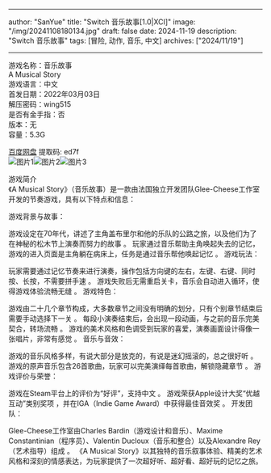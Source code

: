 
---
author: "SanYue"
title: "Switch 音乐故事[1.0|XCI]"
image: "/img/20241108180134.jpg"
draft: false
date: 2024-11-19
description: "Switch 音乐故事"
tags: [冒险, 动作, 音乐, 中文]
archives: ["2024/11/19"]

---

游戏名称：音乐故事   
A Musical Story    
游戏语言：中文  
首发日期：2022年03月03日  
解压密码：wing515  
是否有金手指：否  
版本：无   
容量：5.3G

[百度网盘](https//pan.baidu.com/s/1AS9tRxtGihegIXdG37NqdQ) 提取码: ed7f  
![图片1](/img/98d51e.jpg)![图片2](/img/0646fa.jpg)![图片3](/img/60768f.jpg)  

游戏简介  
《A Musical Story》（音乐故事）是一款由法国独立开发团队Glee-Cheese工作室开发的节奏游戏，具有以下特点和信息：

游戏背景与故事：

游戏设定在70年代，讲述了主角盖布里尔和他的乐队的公路之旅，以及他们为了在神秘的松木节上演奏而努力的故事
。
玩家通过音乐帮助主角唤起失去的记忆，游戏的进入页面是主角躺在病床上，任务是通过音乐帮他唤起记忆
。
游戏玩法：

玩家需要通过记忆节奏来进行演奏，操作包括方向键的左右，左键、右键、同时按、长按，不需要拼手速
。
游戏失败后无需重启关卡，音乐会自动进入循环，使得游戏体验流畅无缝
。
游戏特色：

游戏由二十几个章节构成，大多数章节之间没有明确的划分，只有个别章节结束后需要手动选择下一关
。
每段小演奏结束后，会出现一段动画，与之前的音乐完美契合，转场流畅
。
游戏的美术风格和色调受到玩家的喜爱，演奏画面设计得像一张唱片，非常有感觉
。
音乐与音效：

游戏的音乐风格多样，有说大部分是放克的，有说是迷幻摇滚的，总之很好听
。
游戏的原声音乐包含26首歌曲，玩家可以完美演绎每首歌曲，解锁隐藏章节
。
游戏评价与荣誉：

游戏在Steam平台上的评价为“好评”，支持中文
。
游戏荣获Apple设计大奖“优越互动”类别奖项
，并在IGA（Indie Game Award）中获得最佳音效奖
。
开发团队：

Glee-Cheese工作室由Charles Bardin（游戏设计和音乐）、Maxime Constantinian（程序员）、Valentin Ducloux（音乐和整合）以及Alexandre Rey（艺术指导）组成
。
《A Musical Story》以其独特的音乐叙事体验、精美的艺术风格和深刻的情感表达，为玩家提供了一次超好听、超好看、超好玩的记忆之旅。
